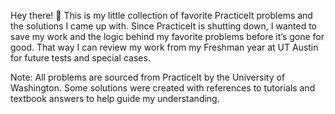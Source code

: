 Hey there! 👋 This is my little collection of favorite PracticeIt problems and the solutions I came up with. 
Since PracticeIt is shutting down, I wanted to save my work and the logic behind my favorite problems before it’s gone for good.
That way I can review my work from my Freshman year at UT Austin for future tests and special cases. 

Note: All problems are sourced from PracticeIt by the University of Washington.
Some solutions were created with references to tutorials and textbook answers to help guide my understanding.
